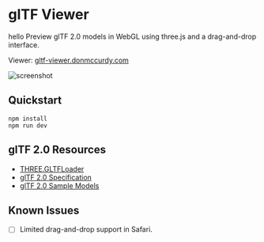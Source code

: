 # glTF Viewer
hello 
Preview glTF 2.0 models in WebGL using three.js and a drag-and-drop interface.

Viewer: [gltf-viewer.donmccurdy.com](https://gltf-viewer.donmccurdy.com/)


![screenshot](https://user-images.githubusercontent.com/1848368/31580352-b7354096-b101-11e7-86d7-f07677835812.png)

## Quickstart

```
npm install
npm run dev
```

## glTF 2.0 Resources

- [THREE.GLTFLoader](https://github.com/mrdoob/three.js/blob/dev/examples/js/loaders/GLTFLoader.js)
- [glTF 2.0 Specification](https://github.com/KhronosGroup/glTF/blob/master/specification/2.0/README.md)
- [glTF 2.0 Sample Models](https://github.com/KhronosGroup/glTF-Sample-Models/tree/master/2.0/)

## Known Issues

- [ ] Limited drag-and-drop support in Safari.
